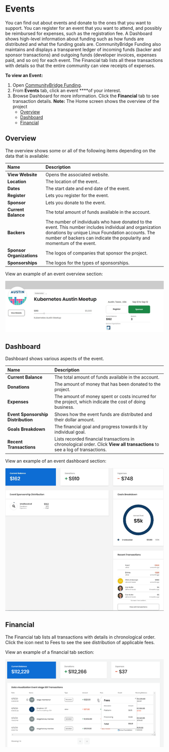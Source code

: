 # Events

You can find out about events and donate to the ones that you want to support. You can register for an event that you want to attend, and possibly be reimbursed for expenses, such as the registration fee. A Dashboard shows high-level information about funding such as how funds are distributed and what the funding goals are. CommunityBridge Funding also maintains and displays a transparent ledger of incoming funds \(backer and sponsor transactions\) and outgoing funds \(developer invoices, expenses paid, and so on\) for each event. The Financial tab lists all these transactions with details so that the entire community can view receipts of expenses.

**To view an Event:**

1. Open [CommunityBridge Funding](https://funding.communitybridge.org/).
2. From **Events** tab, click an event ****of your interest.
3. Browse Dashboard for more information. Click the **Financial** tab to see transaction details. **Note:** The Home screen shows the overview of the project
   * [Overview](events.md#Events-Overview)
   * [Dashboard](events.md#Events-Dashboard)
   * [Financial](events.md#Events-Financial)

## Overview <a id="Events-Overview"></a>

The overview shows some or all of the following items depending on the data that is available:

| Name  | Description |
| :--- | :--- |
| **View Website** | Opens the associated website. |
| **Location** | The location of the event.. |
| **Dates** | The start date and end date of the event. |
| **Register** | Lets you register for the event. |
| **Sponsor** | Lets you donate to the event. |
| **Current Balance** | The total amount of funds available in the account. |
| **Backers** | The number of individuals who have donated to the event. This number includes individual and organization donations by unique Linux Foundation accounts. The number of backers can indicate the popularity and momentum of the event. |
| **Sponsor Organizations** | The logos of companies that sponsor the project. |
| **Sponsorships** | The logos for the types of sponsorships. |

  
View an example of an event overview section:

![](../../../.gitbook/assets/7418518%20%281%29.jpg)

## Dashboard <a id="Events-Dashboard"></a>

Dashboard shows various aspects of the event.

| Name | Description |
| :--- | :--- |
| **Current Balance** | The total amount of funds available in the account. |
| **Donations** | The amount of money that has been donated to the project. |
| **Expenses** | The amount of money spent or costs incurred for the project, which indicate the cost of doing business. |
| **Event Sponsorship Distribution** | Shows how the event funds are distributed and their dollar amount. |
| **Goals Breakdown** | The financial goal and progress towards it by individual goal. |
| **Recent Transactions** | Lists recorded financial transactions in chronological order. Click **View all transactions** to see a log of transactions. |

  
View an example of an event dashboard section:

![](../../../.gitbook/assets/7418517%20%281%29.jpg)

## Financial <a id="Events-Financial"></a>

The Financial tab lists all transactions with details in chronological order. Click the icon next to Fees to see the see distribution of applicable fees.

View an example of a financial tab section:

![](../../../.gitbook/assets/fees-icon-events.png)

